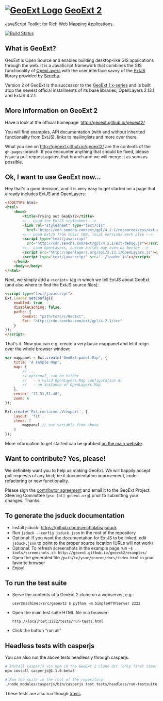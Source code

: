 # [![GeoExt Logo](http://geoext.github.io/geoext2/website-resources/img/GeoExt-logo.png "GeoExt Logo")](http://geoext.github.io/geoext2/) [GeoExt 2](http://geoext.github.io/geoext2/)

JavaScript Toolkit for Rich Web Mapping Applications.

[![Build Status](https://travis-ci.org/geoext/geoext2.png)](https://travis-ci.org/geoext/geoext2)


## What is GeoExt?

GeoExt is Open Source and enables building desktop-like GIS applications through
the web. It is a JavaScript framework that combines the GIS functionality of
[OpenLayers](http://openlayers.org) with the user interface savvy of the
[ExtJS](http://www.sencha.com/products/extjs/) library provided by
[Sencha](http://www.sencha.com/).

Version 2 of GeoExt is the successor to the
[GeoExt 1.x-series](http://geoext.org) and is built atop the newest official
installments of its base libraries; OpenLayers 2.13.1 and ExtJS 4.2.1.


## More information on GeoExt 2

Have a look at the official homepage: http://geoext.github.io/geoext2/

You will find examples, API documentation (with and without inherited
functionality from ExtJS), links to mailinglists and more over there.

What you see on http://geoext.github.io/geoext2/ are the contents of the
`gh-pages`-branch. If you encounter anything that should be fixed, please issue
a pull request against that branch and we will merge it as soon as possible.


## Ok, I want to use GeoExt now...

Hey that's a good decision, and it is very easy to get started on a page that
already includes ExtJS and OpenLayers:

```html
<!DOCTYPE html>
<html>
    <head>
        <title>Trying out GeoExt2</title>
        <!-- Load the ExtJS stylesheet -->
        <link rel="stylesheet" type="text/css"
          href="http://cdn.sencha.com/ext/gpl/4.2.1/resources/css/ext-all.css">
        <!-- Load ExtJS from their CDN, local versions work also -->
        <script type="text/javascript"
          src="http://cdn.sencha.com/ext/gpl/4.2.1/ext-debug.js"></script>
        <!-- Load OpenLayers, custom builds may even be better -->
        <script src="http://openlayers.org/api/2.13.1/OpenLayers.js"></script>
        <script type="text/javascript" src="../loader.js"></script>
    </head>
    <body></body>
</html>
```

Next, we simply add a `<script>`-tag in which we tell ExtJS about GeoExt (and
also where to find the ExtJS source files):

```html
<script type="text/javascript">
Ext.Loader.setConfig({
    enabled: true,
    disableCaching: false,
    paths: {
        GeoExt: "path/to/src/GeoExt",
        Ext: "http://cdn.sencha.com/ext/gpl/4.2.1/src"
    }
});
</script>
```

That's it. Now you can e.g. create a very basic mappanel and let it reign over
the whole browser window:

```javascript
var mappanel = Ext.create('GeoExt.panel.Map', {
    title: 'A sample Map',
    map: {
        // ...
        // optional, can be either
        //   - a valid OpenLayers.Map configuration or
        //   - an instance of OpenLayers.Map
    },
    center: '12.31,51.48',
    zoom: 6
});

Ext.create('Ext.container.Viewport', {
    layout: 'fit',
    items: [
        mappanel // our variable from above
    ]
});
```

More information to get started can be grabbed
[on the main website](http://geoext.github.io/geoext2).


## Want to contribute? Yes, please!

We definitely want you to help us making GeoExt. We will happily accept pull
requests of any kind; be it documentation improvement, code refactoring or new
functionality.

Please sign the [contributor agreement](http://trac.geoext.org/browser/docs/contributor_agreements/geoext_agreement.pdf?format=raw)
and email it to the GeoExt Project Steering Committee (`psc [at] geoext.org`)
prior to submitting your changes. Thanks.


## To generate the jsduck documentation

*   Install jsduck: https://github.com/senchalabs/jsduck
*   Run `jsduck --config jsduck.json` in the root of the repository
*   Optional: If you want the documentation for ExtJS to be linked, edit
    `jsduck.json` to point to the proper source location (URLs will not work)
*   Optional: To refresh screenshots in the example page run
	`~$ . tools/screenshots.sh http://geoext.github.io/geoext2/examples/`
*   Open the generated file `/path/to/your/geoext/docs/index.html` in your
    favorite browser
*   Enjoy!


## To run the test suite

*   Serve the contents of a GeoExt 2 clone on a webserver, e.g.:

    `user@machine:/src/geoext2 $ python -m SimpleHTTPServer 2222`

*   Open the main test suite HTML file in a browser:

    `http://localhost:2222/tests/run-tests.html`

*   Click the button "run all"

## Headless tests with casperjs

You can also run the above tests headlessly through casperjs.

```bash
# Install casperjs via npm in the GeoExt 2 clone dir (only first time)
npm install casperjs@1.1.0-beta3

# Run the suite in the root of the repository
./node_modules/casperjs/bin/casperjs test tests/headless/run-testsuite.js
```

These tests are also run though [travis](https://travis-ci.org/geoext/geoext2).


